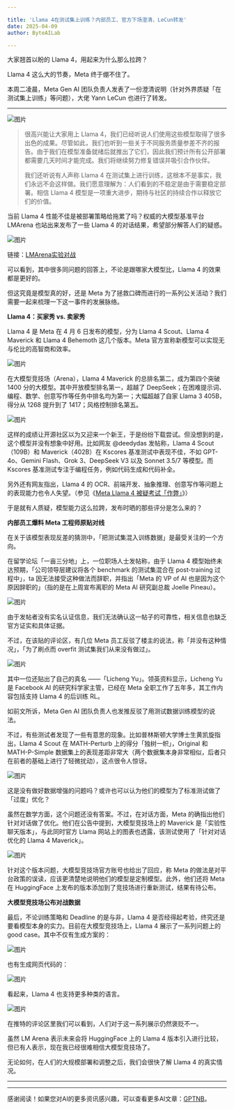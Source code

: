 ```yaml
---

title: 'Llama 4在测试集上训练？内部员工、官方下场澄清，LeCun转发'
date: 2025-04-09
author: ByteAILab

---
```


大家翘首以盼的 Llama 4，用起来为什么那么拉跨？

Llama 4 这么大的节奏，Meta 终于绷不住了。

本周二凌晨，Meta Gen AI 团队负责人发表了一份澄清说明（针对外界质疑「在测试集上训练」等问题），大佬 Yann LeCun 也进行了转发。

---


![图片](https://image.jiqizhixin.com/uploads/editor/ec3b7321-9c8f-48a1-84ac-4294b335777b/640.png)

> 很高兴能让大家用上 Llama 4，我们已经听说人们使用这些模型取得了很多出色的成果。尽管如此，我们也听到一些关于不同服务质量参差不齐的报告。由于我们在模型准备就绪后就推出了它们，因此我们预计所有公开部署都需要几天时间才能完成。我们将继续努力修复错误并吸引合作伙伴。
>
> 我们还听说有人声称 Llama 4 在测试集上进行训练，这根本不是事实，我们永远不会这样做。我们愿意理解为：人们看到的不稳定是由于需要稳定部署。相信 Llama 4 模型是一项重大进步，期待与社区的持续合作以释放它们的价值。

当前 Llama 4 性能不佳是被部署策略给拖累了吗？权威的大模型基准平台 LMArena 也站出来发布了一些 Llama 4 的对话结果，希望部分解答人们的疑惑。

![图片](https://image.jiqizhixin.com/uploads/editor/e00ebc01-7454-462c-bf22-da75f6cb1e0d/640.png)

链接：[LMArena实验对战](https://huggingface.co/spaces/lmarena-ai/Llama-4-Maverick-03-26-Experimental_battles)

可以看到，其中很多同问题的回答上，不论是跟哪家大模型比，Llama 4 的效果都是更好的。

但这究竟是模型真的好，还是 Meta 为了拯救口碑而进行的一系列公关活动？我们需要一起来梳理一下这一事件的发展脉络。

**Llama 4：买家秀 vs. 卖家秀**

Llama 4 是 Meta 在 4 月 6 日发布的模型，分为 Llama 4 Scout、Llama 4 Maverick 和 Llama 4 Behemoth 这几个版本。Meta 官方宣称新模型可以实现无与伦比的高智商和效率。

![图片](https://image.jiqizhixin.com/uploads/editor/32f92acd-12a9-42b2-a494-a5cf69463df2/640.png)

在大模型竞技场（Arena），Llama 4 Maverick 的总排名第二，成为第四个突破 1400 分的大模型。其中开放模型排名第一，超越了 DeepSeek；在困难提示词、编程、数学、创意写作等任务中排名均为第一；大幅超越了自家 Llama 3 405B，得分从 1268 提升到了 1417；风格控制排名第五。

![图片](https://image.jiqizhixin.com/uploads/editor/9bb66abe-5bc3-46bb-8298-bfd60136fcd8/640.png)

这样的成绩让开源社区以为又迎来一个新王，于是纷纷下载尝试。但没想到的是，这个模型并没有想象中好用。比如网友 @deedydas 发帖称，Llama 4 Scout（109B）和 Maverick（402B）在 Kscores 基准测试中表现不佳，不如 GPT-4o、Gemini Flash、Grok 3、DeepSeek V3 以及 Sonnet 3.5/7 等模型。而 Kscores 基准测试专注于编程任务，例如代码生成和代码补全。

另外还有网友指出，Llama 4 的 OCR、前端开发、抽象推理、创意写作等问题上的表现能力也令人失望。（参见《[Meta Llama 4 被疑考试「作弊」](https://mp.weixin.qq.com/s?__biz=MzA3MzI4MjgzMw==&mid=2650963634&idx=1&sn=4935ed3758561c8ee8366adce6b3be1f&scene=21#wechat_redirect)》）

于是就有人质疑，模型能力这么拉跨，发布时晒的那些评分是怎么来的？

**内部员工爆料  Meta 工程师原贴对线**

在关于该模型表现反差的猜测中，「把测试集混入训练数据」是最受关注的一个方向。

在留学论坛「一亩三分地」上，一位职场人士发帖称，由于 Llama 4 模型始终未达预期，「公司领导层建议将各个 benchmark 的测试集混合在 post-training 过程中」，ta 因无法接受这种做法而辞职，并指出「Meta 的 VP of AI 也是因为这个原因辞职的」（指的是在上周宣布离职的 Meta AI 研究副总裁 Joelle Pineau）。

![图片](https://image.jiqizhixin.com/uploads/editor/d2f60c39-98bf-405b-8afa-53569cbc72c9/640.png)

由于发帖者没有实名认证信息，我们无法确认这一帖子的可靠性，相关信息也缺乏官方证实和具体证据。

不过，在该贴的评论区，有几位 Meta 员工反驳了楼主的说法，称「并没有这种情况」，「为了刷点而 overfit 测试集我们从来没有做过」。

![图片](https://image.jiqizhixin.com/uploads/editor/c6c4adba-ef22-4773-8bf0-8fe541bbadc8/640.png)

其中一位还贴出了自己的真名 ——「Licheng Yu」。领英资料显示，Licheng Yu 是 Facebook AI 的研究科学家主管，已经在 Meta 全职工作了五年多，其工作内容包括支持 Llama 4 的后训练 RL。

如前文所诉，Meta Gen AI 团队负责人也发推反驳了用测试数据训练模型的说法。

不过，有些测试者发现了一些有意思的现象。比如普林斯顿大学博士生黄凯旋指出，Llama 4 Scout 在 MATH-Perturb 上的得分「独树一帜」，Original 和 MATH-P-Simple 数据集上的表现差距非常大（两个数据集本身非常相似，后者只在前者的基础上进行了轻微扰动），这点很令人惊讶。

![图片](https://image.jiqizhixin.com/uploads/editor/722e117f-0451-417b-8247-885feda1c9f9/640.png)

这是没有做好数据增强的问题吗？或许也可以认为他们的模型为了标准测试做了「过度」优化？

虽然在数学方面，这个问题还没有答案。不过，在对话方面，Meta 的确指出他们针对对话做了优化。他们在公告中提到，大模型竞技场上的 Maverick 是「实验性聊天版本」，与此同时官方 Llama 网站上的图表也透露，该测试使用了「针对对话优化的 Llama 4 Maverick」。

![图片](https://image.jiqizhixin.com/uploads/editor/0d6fde36-84fd-41a4-a1b2-32f91f97ebc0/640.png)

针对这个版本问题，大模型竞技场官方账号也给出了回应，称 Meta 的做法是对平台政策的误读，应该更清楚地说明他们的模型是定制模型。此外，他们还将 Meta 在 HuggingFace 上发布的版本添加到了竞技场进行重新测试，结果有待公布。

**大模型竞技场公布对战数据**

最后，不论训练策略和 Deadline 的是与非，Llama 4 是否经得起考验，终究还是要看模型本身的实力。目前在大模型竞技场上，Llama 4 展示了一系列问题上的 good case。其中不仅有生成方案的：

![图片](https://image.jiqizhixin.com/uploads/editor/fc8f4b2f-979b-4c45-90d0-e12ad5efc03f/640.png)

也有生成网页代码的：

![图片](https://image.jiqizhixin.com/uploads/editor/4a76af1d-4d07-4773-af4f-7dc5c0ea2547/640.png)

看起来，Llama 4 也支持更多种类的语言。

![图片](https://image.jiqizhixin.com/uploads/editor/a07bca95-d85a-4df5-ad1f-12d578354dc4/640.png)

在推特的评论区里我们可以看到，人们对于这一系列展示仍然褒贬不一。

虽然 LM Arena 表示未来会将 HuggingFace 上的 Llama 4 版本引入进行比较，但已有人表示，现在我已经很难相信大模型竞技场了。

无论如何，在人们的大规模部署和调整之后，我们会很快了解 Llama 4 的真实情况。

---
---
感谢阅读！如果您对AI的更多资讯感兴趣，可以查看更多AI文章：[GPTNB](https://gptnb.com)。